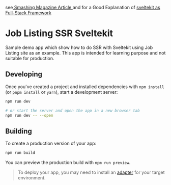 see[ Smashing Magazine Article ](https://www.smashingmagazine.com/2023/06/build-server-side-rendered-svelte-apps-sveltekit/) and for a Good Explanation of [sveltekit as Full-Stack Framework](https://www.codemotion.com/magazine/frontend/how-to-guide-creating-a-blog-in-5-mins-with-sveltekit/)

# Job Listing SSR Sveltekit

Sample demo app which show how to do SSR with Sveltekit using Job Listing site as an example. This app is intended for learning purpose and not suitable for production.

## Developing

Once you've created a project and installed dependencies with `npm install` (or `pnpm install` or `yarn`), start a development server:

```bash
npm run dev

# or start the server and open the app in a new browser tab
npm run dev -- --open
```

## Building

To create a production version of your app:

```bash
npm run build
```

You can preview the production build with `npm run preview`.

> To deploy your app, you may need to install an [adapter](https://kit.svelte.dev/docs/adapters) for your target environment.
